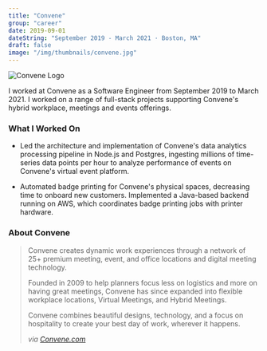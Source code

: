 ```yaml
---
title: "Convene"
group: "career"
date: 2019-09-01
dateString: "September 2019 - March 2021 · Boston, MA"
draft: false
image: "/img/thumbnails/convene.jpg"
---
```


![Convene Logo](/img/logo-headers/convene-logo.jpg)

I worked at Convene as a Software Engineer from September 2019 to March 2021.
I worked on a range of full-stack projects supporting Convene's hybrid workplace, meetings and events offerings.

### What I Worked On

- Led the architecture and implementation of Convene's data analytics processing pipeline in Node.js and Postgres, 
ingesting millions of time-series data points per hour to analyze performance of events on Convene's virtual event platform.

- Automated badge printing for Convene's physical spaces, decreasing time to onboard new customers. 
Implemented a Java-based backend running on AWS, which coordinates badge printing jobs with printer hardware.

### About Convene

> Convene creates dynamic work experiences through a network of 25+ premium meeting, event, and office locations and digital meeting technology. 
>
> Founded in 2009 to help planners focus less on logistics and more on having great meetings, Convene has since expanded into flexible workplace locations, 
> Virtual Meetings, and Hybrid Meetings. 
>
> Convene combines beautiful designs, technology, and a focus on hospitality to create your best day of work, wherever it happens.
>
> _via [Convene.com](https://convene.com/)_


